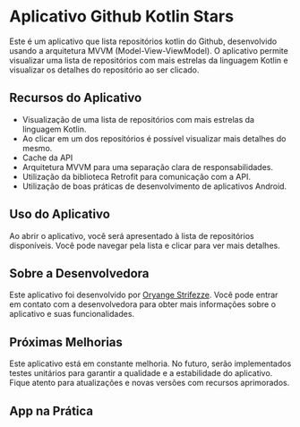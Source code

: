 # Aplicativo Github Kotlin Stars
Este é um aplicativo que lista repositórios kotlin do Github, desenvolvido usando a arquitetura MVVM (Model-View-ViewModel).
O aplicativo permite visualizar uma lista de repositórios com mais estrelas da linguagem Kotlin e visualizar os detalhes do repositório ao ser clicado.

## Recursos do Aplicativo
- Visualização de uma lista de repositórios com mais estrelas da linguagem Kotlin.
- Ao clicar em um dos repositórios é possível visualizar mais detalhes do mesmo.
- Cache da API
- Arquitetura MVVM para uma separação clara de responsabilidades.
- Utilização da biblioteca Retrofit para comunicação com a API.
- Utilização de boas práticas de desenvolvimento de aplicativos Android.

## Uso do Aplicativo
Ao abrir o aplicativo, você será apresentado à lista de repositórios disponíveis. Você pode navegar pela lista e clicar para ver mais detalhes.

## Sobre a Desenvolvedora
Este aplicativo foi desenvolvido por [Oryange Strifezze](https://www.linkedin.com/in/oryangestrifezze/).
Você pode entrar em contato com a desenvolvedora para obter mais informações sobre o aplicativo e suas funcionalidades.

## Próximas Melhorias
Este aplicativo está em constante melhoria. No futuro, serão implementados testes unitários para garantir a qualidade e a estabilidade do aplicativo.
Fique atento para atualizações e novas versões com recursos aprimorados.

## App na Prática







